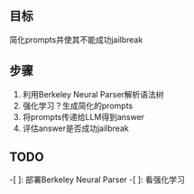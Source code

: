 ## 目标
简化prompts并使其不能成功jailbreak


## 步骤
   1. 利用Berkeley Neural Parser解析语法树
   2. 强化学习？生成简化的prompts
   3. 将prompts传递给LLM得到answer
   4. 评估answer是否成功jailbreak

## TODO
-[ ]: 部署Berkeley Neural Parser
-[ ]: 看强化学习